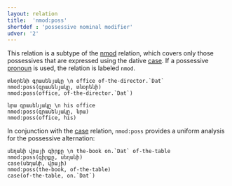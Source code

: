 ```yaml
---
layout: relation
title:  'nmod:poss'
shortdef : 'possessive nominal modifier'
udver: '2'
---
```


This relation is a subtype of the [nmod]() relation, which covers only those possessives that are expressed using the dative [case](Case). If a possessive [pronoun](Pron) is used, the relation is labeled `nmod`.

~~~ sdparse
տնօրենի գրասենյակը \n office of-the-director.`Dat`
nmod:poss(գրասենյակը, տնօրենի)
nmod:poss(office, of-the-director.`Dat`)
~~~

~~~ sdparse
նրա գրասենյակը \n his office
nmod:poss(գրասենյակը, նրա)
nmod:poss(office, his)
~~~

In conjunction with the [case]() relation, `nmod:poss` provides a uniform analysis for the possessive alternation:

~~~ sdparse
սեղանի վրայի գիրքը \n the-book on.`Dat` of-the-table 
nmod:poss(գիրքը, սեղանի)
case(սեղանի, վրայի)
nmod:poss(the-book, of-the-table)
case(of-the-table, on.`Dat`)
~~~
